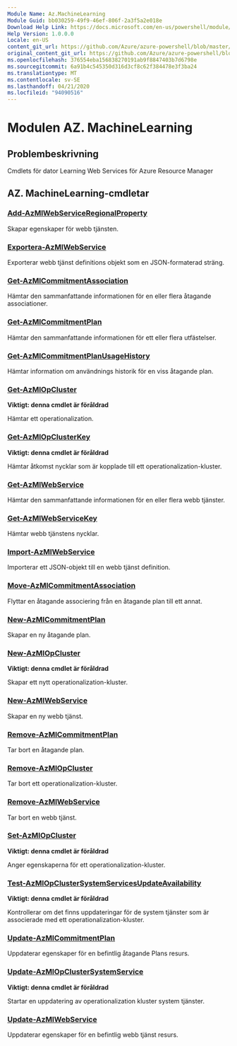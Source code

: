 ```yaml
---
Module Name: Az.MachineLearning
Module Guid: bb030259-49f9-46ef-806f-2a3f5a2e018e
Download Help Link: https://docs.microsoft.com/en-us/powershell/module/az.machinelearning
Help Version: 1.0.0.0
Locale: en-US
content_git_url: https://github.com/Azure/azure-powershell/blob/master/src/MachineLearning/MachineLearning/help/Az.MachineLearning.md
original_content_git_url: https://github.com/Azure/azure-powershell/blob/master/src/MachineLearning/MachineLearning/help/Az.MachineLearning.md
ms.openlocfilehash: 376554eba156838270191ab9f8847403b7d6798e
ms.sourcegitcommit: 6a91b4c545350d316d3cf8c62f384478e3f3ba24
ms.translationtype: MT
ms.contentlocale: sv-SE
ms.lasthandoff: 04/21/2020
ms.locfileid: "94090516"
---
```

# Modulen AZ. MachineLearning
## Problembeskrivning
Cmdlets för dator Learning Web Services för Azure Resource Manager

## AZ. MachineLearning-cmdletar
### [Add-AzMlWebServiceRegionalProperty](Add-AzMlWebServiceRegionalProperty.md)
Skapar egenskaper för webb tjänsten.

### [Exportera-AzMlWebService](Export-AzMlWebService.md)
Exporterar webb tjänst definitions objekt som en JSON-formaterad sträng.

### [Get-AzMlCommitmentAssociation](Get-AzMlCommitmentAssociation.md)
Hämtar den sammanfattande informationen för en eller flera åtagande associationer.

### [Get-AzMlCommitmentPlan](Get-AzMlCommitmentPlan.md)
Hämtar den sammanfattande informationen för ett eller flera utfästelser.

### [Get-AzMlCommitmentPlanUsageHistory](Get-AzMlCommitmentPlanUsageHistory.md)
Hämtar information om användnings historik för en viss åtagande plan.

### [Get-AzMlOpCluster](Get-AzMlOpCluster.md)
**Viktigt: denna cmdlet är föråldrad**

Hämtar ett operationalization.

### [Get-AzMlOpClusterKey](Get-AzMlOpClusterKey.md)
**Viktigt: denna cmdlet är föråldrad**

Hämtar åtkomst nycklar som är kopplade till ett operationalization-kluster.

### [Get-AzMlWebService](Get-AzMlWebService.md)
Hämtar den sammanfattande informationen för en eller flera webb tjänster.

### [Get-AzMlWebServiceKey](Get-AzMlWebServiceKey.md)
Hämtar webb tjänstens nycklar.

### [Import-AzMlWebService](Import-AzMlWebService.md)
Importerar ett JSON-objekt till en webb tjänst definition.

### [Move-AzMlCommitmentAssociation](Move-AzMlCommitmentAssociation.md)
Flyttar en åtagande associering från en åtagande plan till ett annat.

### [New-AzMlCommitmentPlan](New-AzMlCommitmentPlan.md)
Skapar en ny åtagande plan.

### [New-AzMlOpCluster](New-AzMlOpCluster.md)
**Viktigt: denna cmdlet är föråldrad**

Skapar ett nytt operationalization-kluster.

### [New-AzMlWebService](New-AzMlWebService.md)
Skapar en ny webb tjänst.

### [Remove-AzMlCommitmentPlan](Remove-AzMlCommitmentPlan.md)
Tar bort en åtagande plan.

### [Remove-AzMlOpCluster](Remove-AzMlOpCluster.md)
Tar bort ett operationalization-kluster.

### [Remove-AzMlWebService](Remove-AzMlWebService.md)
Tar bort en webb tjänst.

### [Set-AzMlOpCluster](Set-AzMlOpCluster.md)
**Viktigt: denna cmdlet är föråldrad**

Anger egenskaperna för ett operationalization-kluster.

### [Test-AzMlOpClusterSystemServicesUpdateAvailability](Test-AzMlOpClusterSystemServicesUpdateAvailability.md)
**Viktigt: denna cmdlet är föråldrad**

Kontrollerar om det finns uppdateringar för de system tjänster som är associerade med ett operationalization-kluster.

### [Update-AzMlCommitmentPlan](Update-AzMlCommitmentPlan.md)
Uppdaterar egenskaper för en befintlig åtagande Plans resurs.

### [Update-AzMlOpClusterSystemService](Update-AzMlOpClusterSystemService.md)
**Viktigt: denna cmdlet är föråldrad**

Startar en uppdatering av operationalization kluster system tjänster.

### [Update-AzMlWebService](Update-AzMlWebService.md)
Uppdaterar egenskaper för en befintlig webb tjänst resurs.

